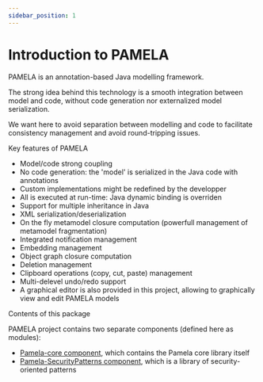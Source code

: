 ```yaml
---
sidebar_position: 1
---
```


# Introduction to PAMELA

PAMELA is an annotation-based Java modelling framework.

The strong idea behind this technology is a smooth integration between model and code, without code generation nor externalized model serialization.

We want here to avoid separation between modelling and code to facilitate consistency management and avoid round-tripping issues. 
  
Key features of PAMELA

- Model/code strong coupling
- No code generation: the 'model' is serialized in the Java code with annotations
- Custom implementations might be redefined by the developper
- All is executed at run-time: Java dynamic binding is overriden
- Support for multiple inheritance in Java
- XML serialization/deserialization
- On the fly metamodel closure computation (powerfull management of metamodel fragmentation)
- Integrated notification management
- Embedding management
- Object graph closure computation
- Deletion management
- Clipboard operations (copy, cut, paste) management
- Multi-delevel undo/redo support
- A graphical editor is also provided in this project, allowing to graphically view and edit PAMELA models
  
Contents of this package

PAMELA project contains two separate components (defined here as modules):
  
- [Pamela-core component](./pamela-core/index.md), which contains the Pamela core library itself
- [Pamela-SecurityPatterns component](./pamela-security-patterns/index.md), which is a library of security-oriented patterns